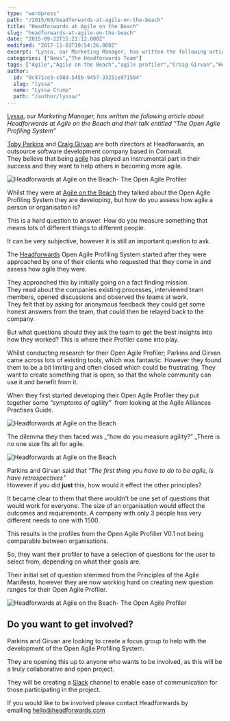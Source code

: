 ```yaml
---
type: "wordpress"
path: "/2015/09/headforwards-at-agile-on-the-beach"
title: "Headforwards at Agile on the Beach"
slug: "headforwards-at-agile-on-the-beach"
date: "2015-09-22T15:21:12.000Z"
modified: "2017-11-03T10:54:26.000Z"
excerpt: "Lyssa, our Marketing Manager, has written the following article about Headforwards at Agile on the Beach and their talk entitled “The Open Agile Profiling System” Toby Parkins and Craig Girvan are both directors at Headforwards, an outsource software development company based in Cornwall. They believe that being agile has played an instrumental part in their success and they …"
categories: ["News","The Headforwards Team"]
tags: ["Agile","Agile on the Beach","agile profiler","Craig Girvan","Headforwards","open agile profiler","toby parkins"]
author:
  id: "0c471ce3-c08d-545b-9457-33251e971504"
  slug: "lyssa"
  name: "Lyssa Crump"
  path: "/author/lyssa/"
---
```

[Lyssa](https://uk.linkedin.com/in/lyssafeecrump), _our Marketing Manager, has written the following article about Headforwards at Agile on the Beach and their talk entitled “The Open Agile Profiling System”_

[Toby Parkins](https://www.linkedin.com/in/tobyparkins) and [Craig Girvan](https://www.linkedin.com/in/craiggirvan) are both directors at Headforwards, an outsource software development company based in Cornwall.  
They believe that being [agile](http://www.headforwards.com/2015/06/what-is-agile/) has played an instrumental part in their success and they want to help others in becoming more agile.


<section class="gallery">


![Headforwards at Agile on the Beach- The Open Agile Profiler ](/wp-content/uploads/2015/09/Headforwards_at_Agile_on_the_beach.jpg)

</section>



Whilst they were at [Agile on the Beach](http://agileonthebeach.com/craig-girvan-toby-parkins-the-open-agile-profiling-system-live-blog/) they talked about the Open Agile Profiling System they are developing, but how do you assess how agile a person or organisation is?

This is a hard question to answer. How do you measure something that means lots of different things to different people.

It can be very subjective, however it is still an important question to ask.

The [Headforwards](http://www.headforwards.com/who-we-are/) Open Agile Profiling System started after they were approached by one of their clients who requested that they come in and assess how agile they were.

They approached this by initially going on a fact finding mission.  
They read about the companies existing processes, interviewed team members, opened discussions and observed the teams at work.  
They felt that by asking for anonymous feedback they could get some honest answers from the team, that could then be relayed back to the company.

But what questions should they ask the team to get the best insights into how they worked? This is where their Profiler came into play.

Whilst conducting research for their Open Agile Profiler; Parkins and Girvan came across lots of existing tools, which was fantastic. However they found them to be a bit limiting and often closed which could be frustrating. They want to create something that is open, so that the whole community can use it and benefit from it.

When they first started developing their Open Agile Profiler they put together some _“symptoms of agility”_  from looking at the Agile Alliances Practises Guide.


<section class="gallery">


![Headforwards at Agile on the Beach ](/wp-content/uploads/2015/09/Headforwards_at_Agile_on_the_beach_AGILE_ALLIANCE_PRACTICES_GUIDE-.jpg)

</section>



The dilemma they then faced was _“how do you measure agility?” _There is no one size fits all for agile.


<section class="gallery">


![Headforwards at Agile on the Beach ](/wp-content/uploads/2015/09/Headforwards_at_Agile_on_the_beach_THE-DILEMA-.jpg)

</section>



Parkins and Girvan said that _“The first thing you have to do to be agile, is have retrospectives”_  
However if you did **just** this, how would it effect the other principles?

It became clear to them that there wouldn’t be one set of questions that would work for everyone. The size of an organisation would effect the outcomes and requirements. A company with only 3 people has very different needs to one with 1500.

This results in the profiles from the Open Agile Profilier V0.1 not being comparable between organisations.

So, they want their profiler to have a selection of questions for the user to select from, depending on what their goals are.

Their initial set of question stemmed from the Principles of the Agile Manifesto, however they are now working hard on creating new question ranges for their Open Agile Profiler.


<section class="gallery">


![Headforwards at Agile on the Beach- The Open Agile Profiler ](/wp-content/uploads/2015/09/Headforwards_at_Agile_on_the_beach_OPEN_AGILE_PROFILER_V1.jpg)

</section>



Do you want to get involved?
----------------------------

Parkins and Girvan are looking to create a focus group to help with the development of the Open Agile Profiling System.

They are opening this up to anyone who wants to be involved, as this will be a truly collaborative and open project.

They will be creating a [Slack](https://slack.com/) channel to enable ease of communication for those participating in the project.

If you would like to be involved please contact Headforwards by emailing [hello@headforwards.com  
](http://hello@headforwards.com)
